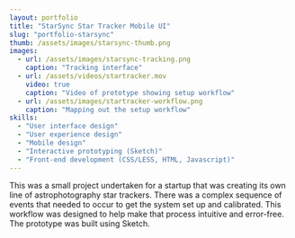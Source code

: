 ```yaml
---
layout: portfolio
title: "StarSync Star Tracker Mobile UI"
slug: "portfolio-starsync"
thumb: /assets/images/starsync-thumb.png
images:
  - url: /assets/images/starsync-tracking.png
    caption: "Tracking interface"
  - url: /assets/videos/startracker.mov
    video: true
    caption: "Video of prototype showing setup workflow"
  - url: /assets/images/startracker-workflow.png
    caption: "Mapping out the setup workflow"
skills:
  - "User interface design"
  - "User experience design"
  - "Mobile design"
  - "Interactive prototyping (Sketch)"
  - "Front-end development (CSS/LESS, HTML, Javascript)"
---
```

<p>This was a small project undertaken for a startup that was creating its own line of astrophotography star trackers. There was a complex sequence of events that needed to occur to get the system set up and calibrated. This workflow was designed to help make that process intuitive and error-free. The prototype was built using Sketch.</p>